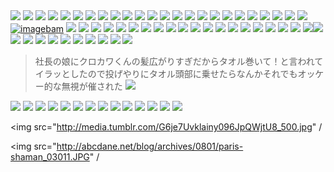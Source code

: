 <img src="http://de.fishki.net/picsw/022009/18/ears/004.jpg" />
<img src="http://img2.wiredvision.jp/news/200902/2009021622-1.jpg" />
<img src="http://de.fishki.net/picsw/022009/11/manwomen/002.jpg" />
<img src="http://6.media.tumblr.com/3HWhJ1T6fjs3cv8hihhZo5W2o1_400.jpg" />
<img src="http://4.media.tumblr.com/3HWhJ1T6fjs3cgjgBqUVc7Uvo1_400.jpg" />
<img src="http://17.media.tumblr.com/ln1YVs4Jhjmtd44dyee6Pb8Jo1_500.jpg" />
<img src="http://nastynets.com/secretstash/blogstuff/2009/02/talkingstatue3.jpg" />
<img src="http://www.fantaterror.com/Directores/ADeOssorio4.jpg" /> 
<img src="http://ru.fishki.net/picsw/012009/23/prislannoe/ray_2006.jpg" />
<img src="http://www.kiva.org/img/w800/258964.jpg" />
<img src="http://ru.fishki.net/picsw/012009/21/prislannoe/POP.jpg"/>
<img src="http://www.saibaba.ws/miracles/jesus_saibaba.jpg"/>
<img src="http://postnext.com/img_set6/cfuukkoplg-013.jpg"/>
<img src="http://de.fishki.net/picsw/122008/24/priskannoe/lopski1.jpg"/>
<img src="http://de.fishki.net/picsw/122008/17/prislannoe/andrey.jpg" />
<img src="http://media.tumblr.com/2TdG78uXThnzekrlF4ysWJ4To1_500.jpg" />
<img src="http://susers.thatsmyface.com/z/zackv/Zackv_fg_j1KLNrLM61_female.fg.front-thumbnail_a4e2424c.jpg" />
<img src="http://teamassignment.com/images/pbmalonghair.png"/>
<img src="http://media.tumblr.com/vicErPwd7h5geivuISmFKWauo1_500.jpg">
<img src="http://de.fishki.net/picsw/112008/25/bonus/extr/016.jpg"/>
<img src="http://images.webpark.ru/uploads52/081121/nice_05.jpg"/>
<img src="http://images.webpark.ru/uploads52/pod13/12_podborka_17.jpg" />
<img src="http://lpcoverlover.com/wp-content/uploads/2008/11/img_2902-500x489.jpg"/>
<img src="http://data.tumblr.com/4qUG14hSRfwfc1crO0IHhh3Ao1_500.jpg" />
<a href="http://www.imagebam.com/image/a855f317867021" target="_blank"><img src="http://thumbnails10.imagebam.com/1787/a855f317867021.gif" alt="imagebam"></a>
<img src="http://i482.photobucket.com/albums/rr190/lila-boscoli/che2.jpg"/>
<img src="http://www.unitedmaskandparty.com/Christmas/images/brown_wig_beard_set.JPG" />
<img src="http://www.as-found.net/wp-content/uploads/Jack-Passion.jpg" />
<img src="http://gyazo.com/0e0e44e0c6f5a83611cacf3fbc904427.png" />
<img src="http://lameatnames.com/files/gimgs/12_2702026284cc80b3bf57.jpg" />
<img src="http://www.iza.ne.jp/images/news/20081027/125129_c450.jpg"/>
<img src="http://gyazo.com/e56f815f5a5c100ac73cd2cefc437ce8.png" />
<img src="http://www.cs.wayne.edu/~kjz/image/ind-pri.gif">
<img src="http://images2.webpark.ru/uploads52/081017/qst_02.jpg">
<img src="http://photofile.ru/photo/fishki_net/3641011/80927404.jpg">
<img src="http://photofile.ru/photo/fishki_net/3641011/80927364.jpg"/>
<img src="http://images2.webpark.ru/uploads52/081009/hairdo_11.jpg" />
<img src="http://media.tumblr.com/3HWhJ1T6fertmbf0f8TzqyUTo1_500.jpg"/>
<img src="http://pics.livejournal.com/beavered_again/pic/0002qt0s"/>
<img src="http://farm4.static.flickr.com/3044/2909387714_a06f15a0a4_o.jpg"/>
<img src="http://picoolio.co.uk/photos/large/1224-4f6nm.jpg"/>
<img src="http://images2.webpark.ru/uploads52/pod12/01_podborka_28.jpg" />
<img src="http://images2.webpark.ru/uploads52/081001/wtf_02.jpg"/>
<img src="http://de.fishki.net/picsw/092008/24/prislannoe/maxim.jpg"/>
<img src="http://30.media.vimeo.com/d1/5/79/72/7972357/7972357_75.jpg"/><img src="http://30.media.vimeo.com/d1/5/79/72/7972357/7972357_75.jpg"/><img src="http://30.media.vimeo.com/d1/5/79/72/7972357/7972357_75.jpg"/>
<img src="http://images.webpark.ru/uploads52/080917/ice_8.jpg"/>
<img src="http://images.webpark.ru/uploads52/080908/back_24.jpg"/>
<img src="http://www.picamatic.com/show/2008/09/07/10/25/966813_500x550.jpg">
<img src="http://images.webpark.ru/uploads52/pod11/04_podborka_23.jpg" />
<img src="http://photofile.ru/photo/fishki_net/3611840/79760147.jpg"/>
<img src="http://www.picamatic.com/show/2008/08/24/07/887490_500x426.jpg"/>
<img src="http://www.picamatic.com/show/2008/08/21/06/868715_507x377.jpg"/>
<img src="http://photofile.ru/photo/fishki_net/3601621/79319219.jpg" />
<img src="http://media.tumblr.com/3HWhJ1T6fc2iv5isF6hkpUQ4_500.jpg"/>

<blockquote>
社長の娘にクロカワくんの髪広がりすぎだからタオル巻いて！と言われてイラッとしたので投げやりにタオル頭部に乗せたらなんかそれでもオッケー的な無視が催された


<img src="http://photofile.ru/photo/fishki_net/3598915/79197902.jpg"/>
</blockquote>


<img src="http://media.tumblr.com/G6je7Uvklbkkqskfr1WGEXKM_500.jpg"/>
<img src="http://i36.tinypic.com/1zlzyba.jpg"/>
<img src="http://media.tumblr.com/3HWhJ1T6fbsi6ymwBIQofwr6_500.jpg"/>
<img src="http://images.webpark.ru/uploads52/pod9/21_podborka_48.jpg">
<img src="http://farm4.static.flickr.com/3029/2655604183_1a900cafb6.jpg" />
<img src="http://gyazo.com/3c1131a340791d3163521b74a24bd12a.png">
<img src="http://media.tumblr.com/cyOSLXuNNb56myxjO1gb5cgL_500.jpg">
<img src="http://media.tumblr.com/DV5Gsmvapb404g31FNgxY6sD_500.jpg"/>
<img src="http://image.blog.livedoor.jp/ndp7dark/imgs/2/d/2dc2cda1.jpg" / >
<img src="http://media.tumblr.com/2TdG78uXTb2z2taoJbwwDVRG_500.jpg">
<img src="http://images.webpark.ru/uploads52/080630/role_35.jpg" />
<img src="http://photofile.ru/photo/fishki_net/3584123/78556279.jpg"/>
<img src="http://photofile.ru/photo/fishki_net/3582704/78489983.jpg" />
<img src="http://de.fishki.net/picsw/062008/23/babayaga/009_babayaga.jpg"/>

<img src="http://media.tumblr.com/G6je7Uvklainy096JpQWjtU8_500.jpg" /
>
<img src="http://abcdane.net/blog/archives/0801/paris-shaman_03011.JPG" /
>


